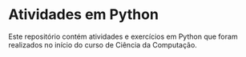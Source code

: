 # Atividades em Python

Este repositório contém atividades e exercícios em Python que foram realizados no início do curso de Ciência da Computação.
